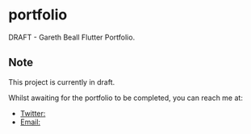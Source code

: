 # portfolio

DRAFT - Gareth Beall Flutter Portfolio.

## Note

This project is currently in draft.

Whilst awaiting for the portfolio to be completed, you can reach me at:

- [Twitter:](https://twitter.com/BeallGareth)
- [Email:](gareth.beall@gmail.com)


